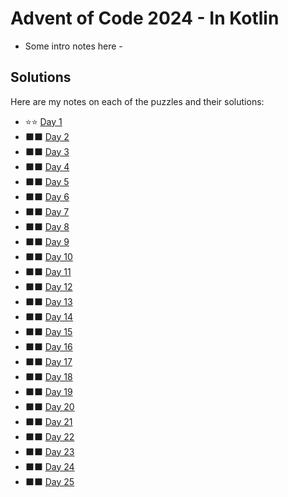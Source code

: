 # Advent of Code 2024 - In Kotlin

- Some intro notes here - 

## Solutions

Here are my notes on each of the puzzles and their solutions:

* &#11088;&#11088; [Day 1](day01/.) 
* &#11035;&#11035; [Day 2](day02/.) 
* &#11035;&#11035; [Day 3](day03/.) 
* &#11035;&#11035; [Day 4](day04/.) 
* &#11035;&#11035; [Day 5](day05/.) 
* &#11035;&#11035; [Day 6](day06/.) 
* &#11035;&#11035; [Day 7](day07/.) 
* &#11035;&#11035; [Day 8](day08/.) 
* &#11035;&#11035; [Day 9](day09/.) 
* &#11035;&#11035; [Day 10](day10/.)
* &#11035;&#11035; [Day 11](day11/.)
* &#11035;&#11035; [Day 12](day12/.)
* &#11035;&#11035; [Day 13](day13/.)
* &#11035;&#11035; [Day 14](day14/.)
* &#11035;&#11035; [Day 15](day15/.)
* &#11035;&#11035; [Day 16](day16/.)
* &#11035;&#11035; [Day 17](day17/.)
* &#11035;&#11035; [Day 18](day18/.)
* &#11035;&#11035; [Day 19](day19/.)
* &#11035;&#11035; [Day 20](day20/.)
* &#11035;&#11035; [Day 21](day21/.)
* &#11035;&#11035; [Day 22](day22/.)
* &#11035;&#11035; [Day 23](day23/.)
* &#11035;&#11035; [Day 24](day24/.)
* &#11035;&#11035; [Day 25](day25/.)
